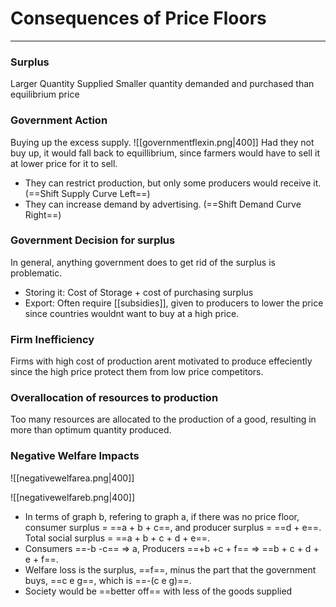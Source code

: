 # Consequences of Price Floors
---

### Surplus
Larger Quantity Supplied
Smaller quantity demanded and purchased than equilibrium price

### Government Action
Buying up the excess supply.
![[governmentflexin.png|400]]
Had they not buy up, it would fall back to equillibrium, since farmers would have to sell it at lower price for it to sell.
- They can restrict production, but only some producers would receive it. (==Shift Supply Curve Left==)
- They can increase demand by advertising. (==Shift Demand Curve Right==)

### Government Decision for surplus
In general, anything government does to get rid of the surplus is problematic.
- Storing it: Cost of Storage + cost of purchasing surplus
- Export: Often require [[subsidies]], given to producers to lower the price since countries wouldnt want to buy at a high price.

### Firm Inefficiency
Firms with high cost of production arent motivated to produce effeciently since the high price protect them from low price competitors.

### Overallocation of resources to production
Too many resources are allocated to the production of a good, resulting in more than optimum quantity produced.

### Negative Welfare Impacts
![[negativewelfarea.png|400]]

![[negativewelfareb.png|400]]
- In terms of graph b, refering to graph a, if there was no price floor, consumer surplus = ==a + b + c==, and producer surplus = ==d + e==. Total social surplus = ==a + b + c + d + e==.
- Consumers ==-b -c== => a, Producers ==+b +c + f== => ==b + c + d + e + f==.
- Welfare loss is the surplus, ==f==, minus the part that the government buys, ==c e g==, which is ==-(c e g)==.
- Society would be ==better off== with less of the goods supplied